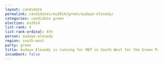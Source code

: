 ```yaml
---
layout: candidate
permalink: candidates/eu2014/green/audaye-elesedy/
categories: candidate green
election: eu2014
list-rank: 4
list-rank-ordinal: 4th
person: audaye-elesedy
region: south-west
party: green
title: Audaye Elesedy is running for MEP in South West for the Green Party
incumbent: false
---
```

